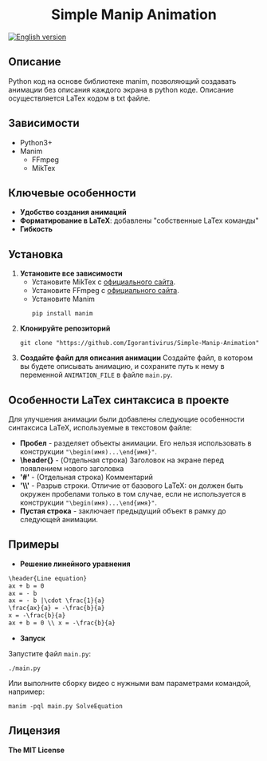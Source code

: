 <h1 align="center">Simple Manip Animation</h1>

[![English version](https://img.shields.io/badge/English%20version-blue)](README.md)

<h2>Описание</h2>

Python код на основе библиотеке manim, позволяющий создавать анимации без описания каждого экрана в python коде. Описание осуществляется LaTex кодом в txt файле.

<h2>Зависимости</h2>

* Python3+
* Manim
  * FFmpeg
  * MikTex


<h2>Ключевые особенности</h2>

* **Удобство создания анимаций**
* **Форматирование в LaTeX**: добавлены "собственные LaTex команды"
* **Гибкость**

<h2>Установка</h2>

1. **Установите все зависимости**
   * Установите MikTex с <a href="https://miktex.org/download">официального сайта</a>.
   * Установите FFmpeg с <a href="https://ffmpeg.org/download.html">официального сайта</a>.
   * Установите Manim
     ```ssh
     pip install manim
     ```
2. **Клонируйте репозиторий**
   ```shh
   git clone "https://github.com/Igorantivirus/Simple-Manip-Animation"
   ```
3. **Создайте файл для описания анимации**
   Создайте файл, в котором вы будете описывать анимацию, и сохраните путь к нему в переменной `ANIMATION_FILE` в файле `main.py`.

<h2>Особенности LaTex синтаксиса в проекте</h2>

Для улучшения анимации были добавлены следующие особенности синтаксиса LaTeX, используемые в текстовом файле:
* **Пробел** - разделяет объекты анимации. Его нельзя использовать в конструкции `"\begin(имя)...\end{имя}"`.
* **\header{}** - (Отдельная строка) Заголовок на экране перед появлением нового заголовка
* **'#'** - (Отдельная строка) Комментарий
* **'\\\\'** - Разрыв строки. Отличие от базового LaTeX: он должен быть окружен пробелами только в том случае, если не используется в конструкции `"\begin(имя)...\end{имя}"`.
* **Пустая строка** - заключает предыдущий объект в рамку до следующей анимации.

<h2>Примеры</h2>

* **Решение линейного уравнения**

``` txt
\header{Line equation}
ax + b = 0
ax = - b
ax = - b |\cdot \frac{1}{a}
\frac{ax}{a} = -\frac{b}{a}
x = -\frac{b}{a}
ax + b = 0 \\ x = -\frac{b}{a}

```

* **Запуск**

Запустите файл `main.py`:
```ssh
./main.py
```

Или выполните сборку видео с нужными вам параметрами командой, например:
```ssh
manim -pql main.py SolveEquation
```

<h2>Лицензия</h2>

**The MIT License**
